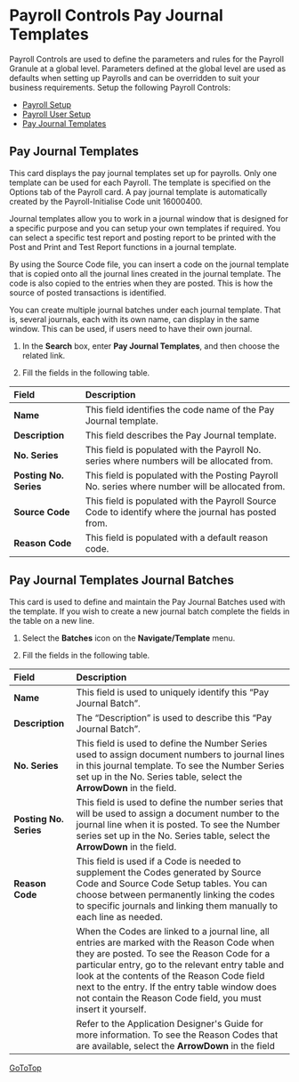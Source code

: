 # Payroll Controls Pay Journal Templates

Payroll Controls are used to define the parameters and rules for the Payroll Granule at a global level.  Parameters defined at the global level are used as defaults when setting up Payrolls and can be overridden to suit your business requirements. Setup the following Payroll Controls:
                                                                                         
* [Payroll Setup](au-payroll-setup-payroll-controls-payroll-setup.md)
* [Payroll User Setup](au-payroll-setup-payroll-control-payroll-user-setup.md) 
* [Pay Journal Templates](#pay-journal-templates)

## Pay Journal Templates

This card displays the pay journal templates set up for payrolls.  Only one template can be used for each Payroll.  The template is specified on the Options tab of the Payroll card.  A pay journal template is automatically created by the Payroll-Initialise Code unit 16000400. 

Journal templates allow you to work in a journal window that is designed for a specific purpose and you can setup your own templates if required.  You can select a specific test report and posting report to be printed with the Post and Print and Test Report functions in a journal template.

By using the Source Code file, you can insert a code on the journal template that is copied onto all the journal lines created in the journal template.  The code is also copied to the entries when they are posted.  This is how the source of posted transactions is identified.

You can create multiple journal batches under each journal template.  That is, several journals, each with its own name, can display in the same window.  This can be used, if users need to have their own journal.


1. In the **Search** box, enter **Pay Journal Templates**, and then choose the related link.  

2. Fill the fields in the following table.

|Field|Description|  
| :--- | :--- |  
|**Name**| This field identifies the code name of the Pay Journal template.
|**Description**| This field describes the Pay Journal template.
|**No. Series**| This field is populated with the Payroll No. series where numbers will be allocated from.
|**Posting No. Series**|  This field is populated with the Posting Payroll No. series where number will be allocated from.
|**Source Code**|  This field is populated with the Payroll Source Code to identify where the journal has posted from.
|**Reason Code**|  This field is populated with a default reason code.



## Pay Journal Templates Journal Batches

This card is used to define and maintain the Pay Journal Batches used with the template.  If you wish to create a new journal batch complete the fields in the table on a new line.


1. Select the **Batches** icon on the **Navigate/Template** menu.  

2. Fill the fields in the following table.

|Field|Description|  
| :--- | :--- |  
|**Name**|	This field is used to uniquely identify this “Pay Journal Batch”.
|**Description**|	The “Description” is used to describe this “Pay Journal Batch”.
|**No. Series**|	This field is used to define the Number Series used to assign document numbers to journal lines in this journal template. To see the Number Series set up in the No. Series table, select the **ArrowDown** in the field.
|**Posting No. Series**|	This field is used to define the number series that will be used to assign a document number to the journal line when it is posted.   To see the Number series set up in the No. Series table, select the **ArrowDown** in the field.
|**Reason Code**|	This field is used if a Code is needed to supplement the Codes generated by Source Code and Source Code Setup tables.  You can choose between permanently linking the codes to specific journals and linking them manually to each line as needed.
||When the Codes are linked to a journal line, all entries are marked with the Reason Code when they are posted.  To see the Reason Code for a particular entry, go to the relevant entry table and look at the contents of the Reason Code field next to the entry.  If the entry table window does not contain the Reason Code field, you must insert it yourself.  
||Refer to the Application Designer's Guide for more information. To see the Reason Codes that are available, select the **ArrowDown** in the field
 
 
[GoToTop](#payroll-controls-pay-journal-templates)
